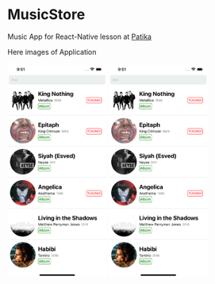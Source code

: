 # MusicStore
Music App for React-Native lesson at [Patika](https://app.patika.dev)

Here images of Application

<img src="https://github.com/bariskndmr/MusicStore/blob/master/assets/s1.png" width="200px" />
<img src="https://github.com/bariskndmr/MusicStore/blob/master/assets/s1.png" width="200px" />
